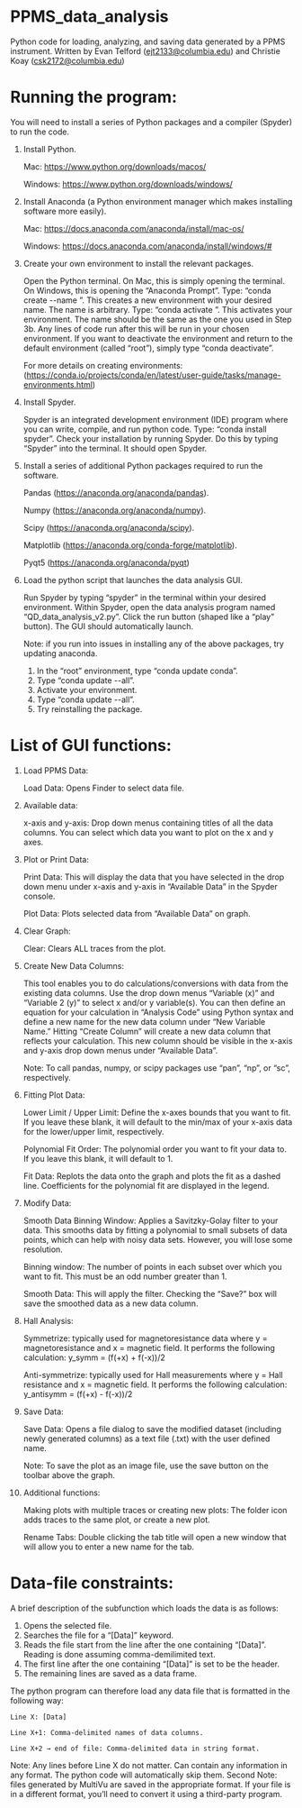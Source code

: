 # PPMS_data_analysis
Python code for loading, analyzing, and saving data generated by a PPMS instrument.
Written by Evan Telford (ejt2133@columbia.edu) and Christie Koay (csk2172@columbia.edu)


# Running the program:

You will need to install a series of Python packages and a compiler (Spyder) to run the code.
1.	Install Python. 

	Mac: https://www.python.org/downloads/macos/

	Windows: https://www.python.org/downloads/windows/

2.	Install Anaconda (a Python environment manager which makes installing software more easily).

	Mac: https://docs.anaconda.com/anaconda/install/mac-os/

	Windows: https://docs.anaconda.com/anaconda/install/windows/#

3.	Create your own environment to install the relevant packages. 

	Open the Python terminal. On Mac, this is simply opening the terminal. On Windows, this is opening the “Anaconda Prompt”. Type: “conda create --name <insert desired environment name>”. This creates a new environment with your desired name. The name is arbitrary. Type: “conda activate <name of your environment>”. This activates your environment. The name should be the same as the one you used in Step 3b. Any lines of code run after this will be run in your chosen environment. If you want to deactivate the environment and return to the default environment (called “root”), simply type “conda deactivate”. 

	For more details on creating environments: (https://conda.io/projects/conda/en/latest/user-guide/tasks/manage-environments.html)

4.	Install Spyder. 
	
	Spyder is an integrated development environment (IDE) program where you can write, compile, and run python code. Type: “conda install spyder”. Check your installation by running Spyder. Do this by typing “Spyder” into the terminal. It should open Spyder.
  
5.	Install a series of additional Python packages required to run the software.

	Pandas (https://anaconda.org/anaconda/pandas).

	Numpy (https://anaconda.org/anaconda/numpy).

	Scipy (https://anaconda.org/anaconda/scipy).

	Matplotlib (https://anaconda.org/conda-forge/matplotlib).

	Pyqt5 (https://anaconda.org/anaconda/pyqt)
  
6.	Load the python script that launches the data analysis GUI.

	Run Spyder by typing “spyder” in the terminal within your desired environment. Within Spyder, open the data analysis program named “QD_data_analysis_v2.py”. Click the run button (shaped like a “play” button). The GUI should automatically launch.

	Note: if you run into issues in installing any of the above packages, try updating anaconda. 
	1.	In the “root” environment, type “conda update conda”.
	2.	Type “conda update --all”.
	3.	Activate your environment.
	4.	Type “conda update --all”.
	5.	Try reinstalling the package.

# List of GUI functions:
	
1.	Load PPMS Data: 
	
	Load Data: Opens Finder to select data file.

2.	Available data:
	
	x-axis and y-axis: Drop down menus containing titles of all the data columns. You can select which data you want to plot on the x and y axes.

3.	Plot or Print Data:

	Print Data: This will display the data that you have selected in the drop down menu under x-axis and y-axis in “Available Data” in the Spyder console.

	Plot Data: Plots selected data from “Available Data” on graph.

4.	Clear Graph: 

	Clear: Clears ALL traces from the plot.

5.	Create New Data Columns: 
	
	This tool enables you to do calculations/conversions with data from the existing data columns. Use the drop down menus “Variable (x)” and “Variable 2 (y)” to select x and/or y variable(s). You can then define an equation for your calculation in “Analysis Code” using Python syntax and define a new name for the new data column under “New Variable Name.” Hitting “Create Column” will create a new data column that reflects your calculation. This new column should be visible in the x-axis and y-axis drop down menus under “Available Data”.

	Note: To call pandas, numpy, or scipy packages use “pan”, “np”, or “sc”, respectively.

6.	Fitting Plot Data:

	Lower Limit / Upper Limit: Define the x-axes bounds that you want to fit. If you leave these blank, it will default to the min/max of your x-axis data for the lower/upper limit, respectively.

	Polynomial Fit Order: The polynomial order you want to fit your data to. If you leave this blank, it will default to 1.

	Fit Data: Replots the data onto the graph and plots the fit as a dashed line. Coefficients for the polynomial fit are displayed in the legend.

7.	Modify Data:

	Smooth Data Binning Window: Applies a Savitzky-Golay filter to your data. This smooths data by fitting a polynomial to small subsets of data points, which can help with noisy data sets. However, you will lose some resolution. 

	Binning window: The number of points in each subset over which you want to fit. This must be an odd number greater than 1.

	Smooth Data: This will apply the filter. Checking the “Save?” box will save the smoothed data as a new data column.
	
8.	Hall Analysis: 

	Symmetrize: typically used for magnetoresistance data where y = magnetoresistance and x = magnetic field. It performs the following calculation:
	 y_symm  =  (f(+x) + f(-x))/2 		

	Anti-symmetrize: typically used for Hall measurements where y = Hall resistance and x = magnetic field. It performs the following calculation:
	 y_antisymm  =  (f(+x) - f(-x))/2

9.	Save Data:
	
	Save Data: Opens a file dialog to save the modified dataset (including newly generated columns) as a text file (.txt) with the user defined name.
	
	Note: To save the plot as an image file, use the save button on the toolbar above the graph.

10.	Additional functions:
	
	Making plots with multiple traces or creating new plots: The folder icon adds traces to the same plot, or create a new plot.

	Rename Tabs: Double clicking the tab title will open a new window that will allow you to enter a new name for the tab.

# Data-file constraints:
	
A brief description of the subfunction which loads the data is as follows:
1.	Opens the selected file.
2.	Searches the file for a “[Data]” keyword.
3.	Reads the file start from the line after the one containing “[Data]”. Reading is done assuming comma-demilimited text.
4.	The first line after the one containing “[Data]” is set to be the header.
5.	The remaining lines are saved as a data frame.

The python program can therefore load any data file that is formatted in the following way:

	Line X: [Data]

	Line X+1: Comma-delimited names of data columns.

	Line X+2 → end of file: Comma-delimited data in string format.

Note: Any lines before Line X do not matter. Can contain any information in any format. The python code will automatically skip them.
Second Note: files generated by MultiVu are saved in the appropriate format. If your file is in a different format, you’ll need to convert it using a third-party program.

